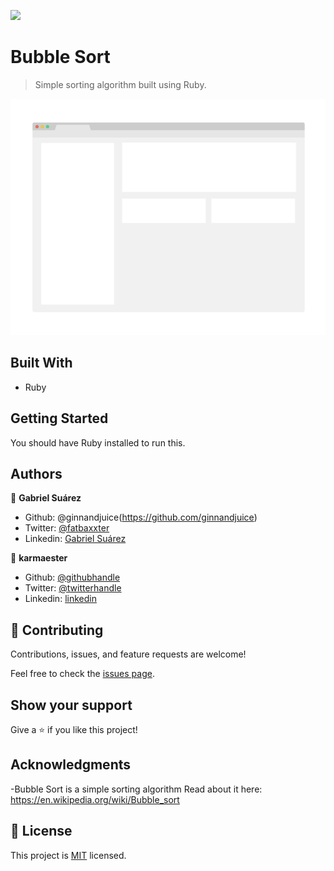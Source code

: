 ![](https://img.shields.io/badge/Microverse-blueviolet)

# Bubble Sort

> Simple sorting algorithm built using Ruby.

![screenshot](./app_screenshot.png)


## Built With

- Ruby



## Getting Started

You should have Ruby installed to run this.



## Authors

👤 **Gabriel Suárez**

- Github: @ginnandjuice(https://github.com/ginnandjuice)
- Twitter: [@fatbaxxter](https://twitter.com/fatbaxxter)
- Linkedin: [Gabriel Suárez](https://www.linkedin.com/in/gabriel-su%C3%A1rez-torres-85125a1ab/)



👤 **karmaester**

- Github: [@githubhandle](https://github.com/karmaester)
- Twitter: [@twitterhandle](https://twitter.com/karmaendlich)
- Linkedin: [linkedin](https://www.linkedin.com/in/khristian-rojas/)

## 🤝 Contributing

Contributions, issues, and feature requests are welcome!

Feel free to check the [issues page](https://github.com/karmaester/Bubble-Sort-with-Ruby/issues).

## Show your support

Give a ⭐️ if you like this project!

## Acknowledgments

-Bubble Sort is a simple sorting algorithm
Read about it here: https://en.wikipedia.org/wiki/Bubble_sort

## 📝 License

This project is [MIT](lic.url) licensed.
